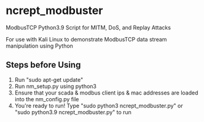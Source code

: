 # ncrept_modbuster
ModbusTCP Python3.9 Script for MITM, DoS, and Replay Attacks

For use with Kali Linux to demonstrate ModbusTCP data stream manipulation using Python

Steps before Using
---------------------
1. Run "sudo apt-get update" 
2. Run nm_setup.py using python3
3. Ensure that your scada & modbus client ips & mac addresses are loaded into the nm_config.py file
4. You're ready to run! Type "sudo python3 ncrept_modbuster.py" or "sudo python3.9 ncrept_modbuster.py" to run
